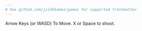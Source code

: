 ```yaml
---
# See github.com/js13kGames/games for supported frontmatter
---
```

Arrow Keys (or WASD) To Move. X or Space to shoot.